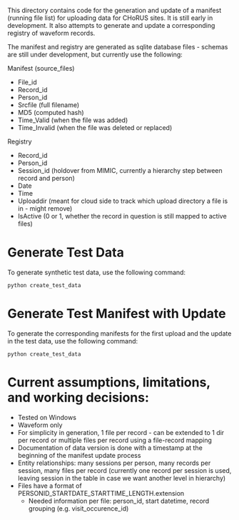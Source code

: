 This directory contains code for the generation and update of a manifest (running file list) for uploading data for CHoRUS sites. It is still early in development. It also attempts to generate and update a corresponding registry of waveform records.

The manifest and registry are generated as sqlite database files - schemas are still under development, but currently use the following:

Manifest (source_files)
- File_id 
- Record_id
- Person_id
- Srcfile (full filename)
- MD5 (computed hash)
- Time_Valid (when the file was added)
- Time_Invalid (when the file was deleted or replaced)

Registry
- Record_id
- Person_id
- Session_id (holdover from MIMIC, currently a hierarchy step between record and person)
- Date
- Time
- Uploaddir (meant for cloud side to track which upload directory a file is in - might remove)
- IsActive (0 or 1, whether the record in question is still mapped to active files)

# Generate Test Data
To generate synthetic test data, use the following command:
```
python create_test_data
```

# Generate Test Manifest with Update
To generate the corresponding manifests for the first upload and the update in the test data, use the following command:
```
python create_test_data
```

# Current assumptions, limitations, and working decisions:
- Tested on Windows
- Waveform only
- For simplicity in generation, 1 file per record - can be extended to 1 dir per record or multiple files per record using a file-record mapping
- Documentation of data version is done with a timestamp at the beginning of the manifest update process
- Entity relationships: many sessions per person, many records per session, many files per record (currently one record per session is used, leaving session in the table in case we want another level in hierarchy)
- Files have a format of PERSONID_STARTDATE_STARTTIME_LENGTH.extension
  - Needed information per file: person_id, start datetime, record grouping (e.g. visit_occurence_id)
